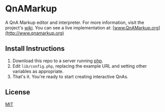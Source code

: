 QnAMarkup
=========
A QnA Markup editor and interpreter. For more information, visit the project's [wiki](https://github.com/colarusso/QnAMarkup/wiki). You can see a live implementation at: [www.QnAMarkup.org](http://www.qnamarkup.org)

Install Instructions
-----
1. Download this repo to a server running [php](http://php.net/).
2. Edit `lib/config.php`, replacing the example URL and setting other variables as appropriate.
3. That's it. You're ready to start creating interactive QnAs.

License
----
[MIT](https://github.com/colarusso/QnAMarkup/blob/master/LICENSE) 
